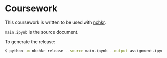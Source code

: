 # Coursework

This coursework is written to be used with
[nchkr](https://nbchkr.readthedocs.io/en/stable/).

`main.ipynb` is the source document.

To generate the release:

```bash
$ python -m nbchkr release --source main.ipynb --output assignment.ipynb
```
